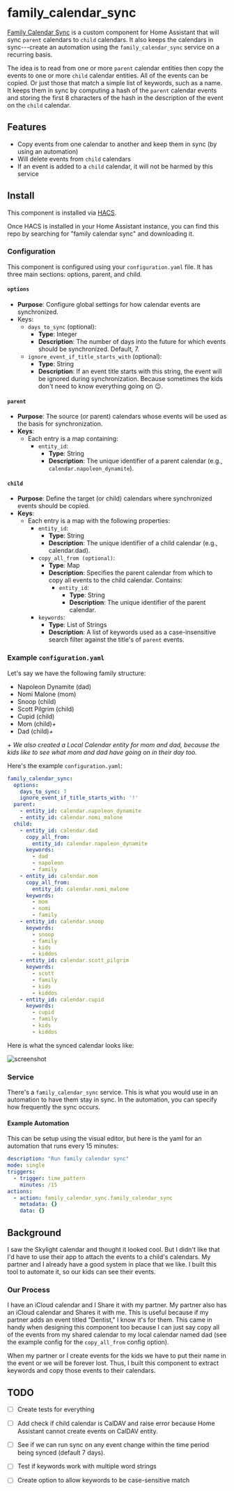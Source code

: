 # family_calendar_sync

[Family Calendar Sync](https://github.com/McCroden/family_calendar_sync) is a custom component for Home Assistant that will sync `parent` calendars to `child` calendars. It also keeps the calendars in sync---create an automation using the `family_calendar_sync` service on a recurring basis.

The idea is to read from one or more `parent` calendar entities then copy the events to one or more `child` calendar entities. All of the events can be copied. Or just those that match a simple list of keywords, such as a name. It keeps them in sync by computing a hash of the `parent` calendar events and storing the first 8 characters of the hash in the description of the event on the `child` calendar.

## Features

- Copy events from one calendar to another and keep them in sync (by using an automation)
- Will delete events from `child` calendars
- If an event is added to a `child` calendar, it will not be harmed by this service

## Install

This component is installed via [HACS](https://hacs.xyz).

Once HACS is installed in your Home Assistant instance, you can find this repo by searching for "family calendar sync" and downloading it.

### Configuration

This component is configured using your `configuration.yaml` file. It has three main sections: options, parent, and child.

#### `options`

- **Purpose**: Configure global settings for how calendar events are synchronized.
- Keys:
    - `days_to_sync` (optional):
        - **Type**: Integer
        - **Description**: The number of days into the future for which events should be synchronized. Default, 7.
    - `ignore_event_if_title_starts_with` (optional):
        - **Type**: String
        - **Description**: If an event title starts with this string, the event will be ignored during synchronization. Because sometimes the kids don't need to know everything going on 😉.

#### `parent`
- **Purpose**: The source (or parent) calendars whose events will be used as the basis for synchronization.
- **Keys**:
    - Each entry is a map containing:
        - `entity_id`:
            - **Type**: String
            - **Description**: The unique identifier of a parent calendar (e.g., `calendar.napoleon_dynamite`).

#### `child`

- **Purpose**: Define the target (or child) calendars where synchronized events should be copied.
- **Keys**:
    - Each entry is a map with the following properties:
        - `entity_id`:
            - **Type**: String
            - **Description**: The unique identifier of a child calendar (e.g., calendar.dad).
        - `copy_all_from (optional)`:
            - **Type**: Map
            - **Description**: Specifies the parent calendar from which to copy all events to the child calendar. Contains:
                - `entity_id`:
                    - **Type**: String
                    - **Description**: The unique identifier of the parent calendar.
        - `keywords`:
            - **Type**: List of Strings
            - **Description**: A list of keywords used as a case-insensitive search filter against the title's of `parent` events.

### Example `configuration.yaml`

Let's say we have the following family structure:
  - Napoleon Dynamite (dad)
  - Nomi Malone (mom)
  - Snoop (child)
  - Scott Pilgrim (child)
  - Cupid (child)
  - Mom (child)_+_
  - Dad (child)_+_

_\+ We also created a Local Calendar entity for mom and dad, because the kids like to see what mom and dad have going on in their day too._

Here's the example `configuration.yaml`:

```yaml
family_calendar_sync:
  options:
    days_to_sync: 7
    ignore_event_if_title_starts_with: '!'
  parent:
    - entity_id: calendar.napoleon_dynamite
    - entity_id: calendar.nomi_malone
  child:
    - entity_id: calendar.dad
      copy_all_from:
        entity_id: calendar.napoleon_dynamite
      keywords:
        - dad
        - napoleon
        - family
    - entity_id: calendar.mom
      copy_all_from:
        entity_id: calendar.nomi_malone
      keywords:
        - mom
        - nomi
        - family
    - entity_id: calendar.snoop
      keywords:
        - snoop
        - family
        - kids
        - kiddos
    - entity_id: calendar.scott_pilgrim
      keywords:
        - scott
        - family
        - kids
        - kiddos
    - entity_id: calendar.cupid
      keywords:
        - cupid
        - family
        - kids
        - kiddos
```

Here is what the synced calendar looks like:

![screenshot](assets/screenshot.png)

### Service

There's a `family_calendar_sync` service. This is what you would use in an automation to have them stay in sync. In the automation, you can specify how frequently the sync occurs.

#### Example Automation

This can be setup using the visual editor, but here is the yaml for an automation that runs every 15 minutes:

```yaml
description: "Run family calendar sync"
mode: single
triggers:
  - trigger: time_pattern
    minutes: /15
actions:
  - action: family_calendar_sync.family_calendar_sync
    metadata: {}
    data: {}
```

## Background

I saw the Skylight calendar and thought it looked cool. But I didn't like that I'd have to use their app to attach the events to a child's calendars. My partner and I already have a good system in place that we like. I built this tool to automate it, so our kids can see their events.

### Our Process

I have an iCloud calendar and I Share it with my partner. My partner also has an iCloud calendar and Shares it with me. This is useful because if my partner adds an event titled "Dentist," I know it's for them. This came in handy when designing this component too because I can just say copy all of the events from my shared calendar to my local calendar named dad (see the example config for the `copy_all_from` config option). 

When my partner or I create events for the kids we have to put their name in the event or we will be forever lost. Thus, I built this component to extract keywords and copy those events to their calendars.

## TODO

- [ ] Create tests for everything
- [ ] Add check if child calendar is CalDAV and raise error because Home Assistant cannot create events on CalDAV entity.
- [ ] See if we can run sync on any event change within the time period being synced (default 7 days).
- [ ] Test if keywords work with multiple word strings
- [ ] Create option to allow keywords to be case-sensitive match

